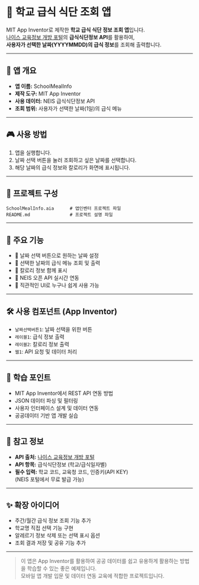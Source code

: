 # 🥗 학교 급식 식단 조회 앱

MIT App Inventor로 제작한 **학교 급식 식단 정보 조회 앱**입니다.  
[나이스 교육정보 개방 포털](https://open.neis.go.kr/)의 **급식식단정보 API**를 활용하여,  
**사용자가 선택한 날짜(YYYYMMDD)의 급식 정보**를 조회해 출력합니다.

---

## 📱 앱 개요

- **앱 이름:** SchoolMealInfo  
- **제작 도구:** MIT App Inventor  
- **사용 데이터:** NEIS 급식식단정보 API  
- **조회 범위:** 사용자가 선택한 날짜(1일)의 급식 메뉴

---

## 🎮 사용 방법

1. 앱을 실행합니다.  
2. 날짜 선택 버튼을 눌러 조회하고 싶은 날짜를 선택합니다.  
3. 해당 날짜의 급식 정보와 칼로리가 화면에 표시됩니다.

---

## 📁 프로젝트 구성

```plaintext
SchoolMealInfo.aia      # 앱인벤터 프로젝트 파일
README.md               # 프로젝트 설명 파일
```

---

## 📌 주요 기능

- 📆 날짜 선택 버튼으로 원하는 날짜 설정
- 🥣 선택한 날짜의 급식 메뉴 조회 및 출력
- 🔢 칼로리 정보 함께 표시
- 📡 NEIS 오픈 API 실시간 연동
- 📱 직관적인 UI로 누구나 쉽게 사용 가능

---

## 🛠 사용 컴포넌트 (App Inventor)

- `날짜선택버튼1`: 날짜 선택을 위한 버튼  
- `레이블1`: 급식 정보 출력  
- `레이블2`: 칼로리 정보 출력  
- `웹1`: API 요청 및 데이터 처리

---

## 🧠 학습 포인트

- MIT App Inventor에서 REST API 연동 방법
- JSON 데이터 파싱 및 필터링
- 사용자 인터페이스 설계 및 데이터 연동
- 공공데이터 기반 앱 개발 실습

---

## 📝 참고 정보

- **API 출처:** [나이스 교육정보 개방 포털](https://open.neis.go.kr/)  
- **API 항목:** 급식식단정보 (학교/급식일자별)  
- **필수 입력:** 학교 코드, 교육청 코드, 인증키(API KEY)  
  (NEIS 포털에서 무료 발급 가능)

---

## ✨ 확장 아이디어

- 주간/월간 급식 정보 조회 기능 추가  
- 학교명 직접 선택 기능 구현  
- 알레르기 정보 삭제 또는 선택 표시 옵션  
- 조회 결과 저장 및 공유 기능 추가

---

> 이 앱은 App Inventor를 활용하여 공공 데이터를 쉽고 유용하게 활용하는 방법을 학습할 수 있는 좋은 예제입니다.  
> 모바일 앱 개발 입문 및 데이터 연동 교육에 적합한 프로젝트입니다.